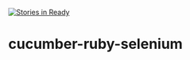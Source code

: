 [![Stories in Ready](https://badge.waffle.io/jukafah/cucumber-ruby-selenium.png?label=ready&title=Ready)](https://waffle.io/jukafah/cucumber-ruby-selenium)
# cucumber-ruby-selenium